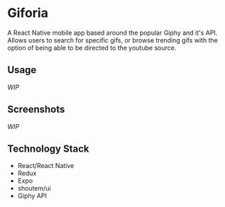 # Giforia
A React Native mobile app based around the popular Giphy and it's API. Allows users to search for specific gifs, or browse trending gifs with the option of being able to be directed to the youtube source.

## Usage
*WIP*

## Screenshots
*WIP*

## Technology Stack
- React/React Native
- Redux
- Expo
- shoutem/ui
- Giphy API


